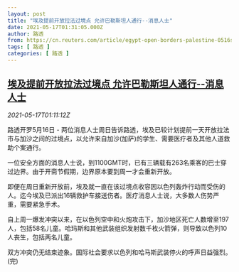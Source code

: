 ```yaml
---
layout: post
title: "埃及提前开放拉法过境点 允许巴勒斯坦人通行--消息人士"
date: 2021-05-17T01:31:05.000Z
author: 路透
from: https://cn.reuters.com/article/egypt-open-borders-palestine-0516sources-idCNKCS2CY02F
tags: [ 路透 ]
categories: [ 路透 ]
---
```

<!--1621215065000-->
[埃及提前开放拉法过境点 允许巴勒斯坦人通行--消息人士](https://cn.reuters.com/article/egypt-open-borders-palestine-0516sources-idCNKCS2CY02F)
------

<div>
<div><i>2021-05-17T01:11:12Z</i></div><p>路透开罗5月16日 - 两位消息人士周日告诉路透，埃及已较计划提前一天开放拉法市与加沙之间的过境点，以允许来自加沙(加萨)的学生、需要医疗者及其他人道救助个案通行。</p><p>一位安全方面的消息人士说，到1100GMT时，已有三辆载有263名乘客的巴士穿过边界。由于开斋节假期，边界原本要到周一才会重新开放。</p><p>即便在周日重新开放前，埃及就一直在该过境点收容因以色列轰炸行动而受伤的人。迄今埃及已派出16辆救护车接送伤者。医疗消息人士说，大多数人伤势严重，需要紧急手术。</p><p>自上周一爆发冲突以来，在以色列空中和火炮攻击下，加沙地区死亡人数增至197人，包括58名儿童。哈玛斯和其他武装组织发射数千枚火箭弹，则导致以色列10人丧生，包括两名儿童。</p><p>双方冲突仍无结束迹象。国际社会要求以色列和哈马斯武装停火的呼声日益强烈。(完)</p>
</div>
